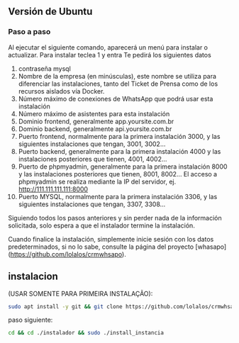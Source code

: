 ## Versión de Ubuntu
### Paso a paso
Al ejecutar el siguiente comando, aparecerá un menú para instalar o actualizar.
Para instalar teclea 1 y entra
Te pedirá los siguientes datos
1. contraseña mysql
2. Nombre de la empresa (en minúsculas), este nombre se utiliza para diferenciar las instalaciones, tanto del Ticket de Prensa como de los recursos aislados vía Docker.
3. Número máximo de conexiones de WhatsApp que podrá usar esta instalación
4. Número máximo de asistentes para esta instalación
5. Dominio frontend, generalmente app.yoursite.com.br
6. Dominio backend, generalmente api.yoursite.com.br
7. Puerto frontend, normalmente para la primera instalación 3000, y las siguientes instalaciones que tengan, 3001, 3002...
8. Puerto backend, generalmente para la primera instalación 4000 y las instalaciones posteriores que tienen, 4001, 4002...
9. Puerto de phpmyadmin, generalmente para la primera instalación 8000 y las instalaciones posteriores que tienen, 8001, 8002...
El acceso a phpmyadmin se realiza mediante la IP del servidor, ej. http://111.111.111.111:8000
10. Puerto MYSQL, normalmente para la primera instalación 3306, y las siguientes instalaciones que tengan, 3307, 3308...

Siguiendo todos los pasos anteriores y sin perder nada de la información solicitada, solo espera a que el instalador termine la instalación.

Cuando finalice la instalación, simplemente inicie sesión con los datos predeterminados, si no lo sabe, consulte la página del proyecto [whasapo] (https://github.com/lolalos/crmwhsapo).

## instalacion
(USAR SOMENTE PARA PRIMEIRA INSTALAÇÃO):

```bash
sudo apt install -y git && git clone https://github.com/lolalos/crmwhsapo-phpmyadmin.git instalador && sudo chmod -R 777 ./instalador && cd ./instalador && sudo ./install_primaria
```

paso siguiente:
```bash
cd && cd ./instalador && sudo ./install_instancia
```



